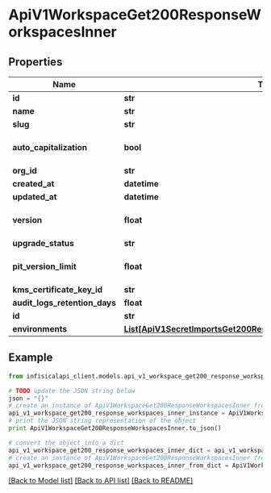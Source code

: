 # ApiV1WorkspaceGet200ResponseWorkspacesInner


## Properties
Name | Type | Description | Notes
------------ | ------------- | ------------- | -------------
**id** | **str** |  | 
**name** | **str** |  | 
**slug** | **str** |  | 
**auto_capitalization** | **bool** |  | [optional] [default to True]
**org_id** | **str** |  | 
**created_at** | **datetime** |  | 
**updated_at** | **datetime** |  | 
**version** | **float** |  | [optional] [default to 1]
**upgrade_status** | **str** |  | [optional] 
**pit_version_limit** | **float** |  | [optional] [default to 10]
**kms_certificate_key_id** | **str** |  | [optional] 
**audit_logs_retention_days** | **float** |  | [optional] 
**id** | **str** |  | 
**environments** | [**List[ApiV1SecretImportsGet200ResponseSecretImportsInnerImportEnv]**](ApiV1SecretImportsGet200ResponseSecretImportsInnerImportEnv.md) |  | 

## Example

```python
from infisicalapi_client.models.api_v1_workspace_get200_response_workspaces_inner import ApiV1WorkspaceGet200ResponseWorkspacesInner

# TODO update the JSON string below
json = "{}"
# create an instance of ApiV1WorkspaceGet200ResponseWorkspacesInner from a JSON string
api_v1_workspace_get200_response_workspaces_inner_instance = ApiV1WorkspaceGet200ResponseWorkspacesInner.from_json(json)
# print the JSON string representation of the object
print ApiV1WorkspaceGet200ResponseWorkspacesInner.to_json()

# convert the object into a dict
api_v1_workspace_get200_response_workspaces_inner_dict = api_v1_workspace_get200_response_workspaces_inner_instance.to_dict()
# create an instance of ApiV1WorkspaceGet200ResponseWorkspacesInner from a dict
api_v1_workspace_get200_response_workspaces_inner_from_dict = ApiV1WorkspaceGet200ResponseWorkspacesInner.from_dict(api_v1_workspace_get200_response_workspaces_inner_dict)
```
[[Back to Model list]](../README.md#documentation-for-models) [[Back to API list]](../README.md#documentation-for-api-endpoints) [[Back to README]](../README.md)


